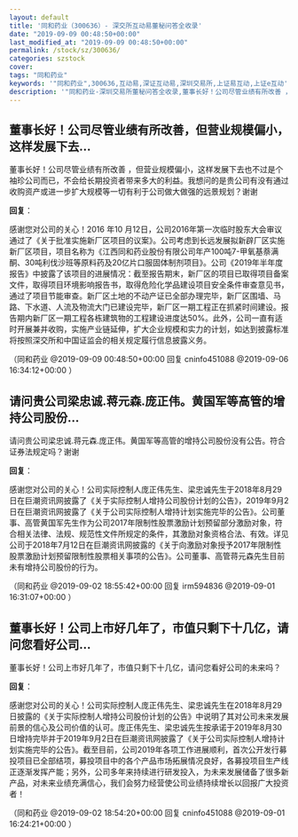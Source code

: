 ```yaml
---
layout: default
title: '同和药业（300636）- 深交所互动易董秘问答全收录'
date: "2019-09-09 00:48:50+00:00"
last_modified_at: "2019-09-09 00:48:50+00:00"
permalink: /stock/sz/300636/
categories: szstock
cover: 
tags: "同和药业"
keywords: '"同和药业",300636,互动易,深证互动易,深圳交易所,上证易互动,上证e互动'
description: '"同和药业-深圳交易所董秘问答全收录,董事长好！公司尽管业绩有所改善 ，但营业规模偏小，这样发展下去也不过是个袖珍公司而已，不会给长期投资者带来多大的利益。我想问的是贵公司有没有通过收购资产或进一步扩大规模等一切有利于公司做大做强的远景规划？谢谢"'
---
```


## 董事长好！公司尽管业绩有所改善，但营业规模偏小，这样发展下去...

董事长好！公司尽管业绩有所改善 ，但营业规模偏小，这样发展下去也不过是个袖珍公司而已，不会给长期投资者带来多大的利益。我想问的是贵公司有没有通过收购资产或进一步扩大规模等一切有利于公司做大做强的远景规划？谢谢

**回复**：

感谢您对公司的关心！2016 年10 月12日，公司2016年第一次临时股东大会审议通过了《关于批准实施新厂区项目的议案》。公司考虑到长远发展拟新辟厂区实施新厂区项目，项目名称为《江西同和药业股份有限公司年产100吨7-甲氧基萘满酮、30吨利伐沙班等原料药及20亿片口服固体制剂项目》。公司《2019年半年度报告》中披露了该项目的进展情况：截至报告期末，新厂区的项目已取得项目备案文件，取得项目环境影响报告书，取得危险化学品建设项目安全条件审查意见书，通过了项目节能审查。新厂区土地的不动产证已全部办理完毕，新厂区围墙、马路、下水道、人流及物流大门已建设完毕，新厂区一期工程正在抓紧时间建设。报告期内新厂区一期工程各栋建筑物的工程建设进度达50%。此外，公司一直有适时开展兼并收购，实施产业链延伸，扩大企业规模和实力的计划，如达到披露标准将按照深交所和中国证监会的相关规定履行信息披露义务。 

（同和药业  @2019-09-09 00:48:50+00:00 回复 cninfo451088  @2019-09-06 16:34:12+00:00 ）

## 请问贵公司梁忠诚.蒋元森.庞正伟。黄国军等高管的增持公司股份...

请问贵公司梁忠诚.蒋元森.庞正伟。黄国军等高管的增持公司股份没有公告。符合证券法规定吗？谢谢

**回复**：

感谢您对公司的关心！公司实际控制人庞正伟先生、梁忠诚先生于2018年8月29日在巨潮资讯网披露了《关于实际控制人增持公司股份计划的公告》，2019年9月2日在巨潮资讯网披露了《关于公司实际控制人增持计划实施完毕的公告》。公司董事、高管黄国军先生作为公司2017年限制性股票激励计划预留部分激励对象，符合相关法律、法规、规范性文件所规定的条件，其激励对象资格合法、有效。详见公司于2018年7月12日在巨潮资讯网披露的《关于向激励对象授予2017年限制性股票激励计划预留限制性股票相关事项的公告》。公司董事、高管蒋元森先生目前未有增持公司股份的行为。 

（同和药业  @2019-09-02 18:55:42+00:00 回复 irm594836  @2019-09-01 16:31:07+00:00 ）

## 董事长好！公司上市好几年了，市值只剩下十几亿，请问您看好公司...

董事长好！公司上市好几年了，市值只剩下十几亿，请问您看好公司的未来吗？

**回复**：

感谢您对公司的关心！公司实际控制人庞正伟先生、梁忠诚先生在2018年8月29日披露的《关于实际控制人增持公司股份计划的公告》中说明了其对公司未来发展前景的信心及公司价值的认可。庞正伟先生、梁忠诚先生按承诺于2019年8月30日增持完毕并于2019年9月2日在巨潮资讯网披露了《关于公司实际控制人增持计划实施完毕的公告》。截至目前，公司2019年各项工作进展顺利，首次公开发行募投项目已全部结项，募投项目中的各个产品市场拓展情况良好，各募投项目生产线正逐渐发挥产能；另外，公司多年来持续进行研发投入，为未来发展储备了很多新产品，对未来业绩充满信心，我们会努力经营使公司业绩持续增长以回报广大投资者！ 

（同和药业  @2019-09-02 18:54:20+00:00 回复 cninfo451088  @2019-09-01 16:24:21+00:00 ）

